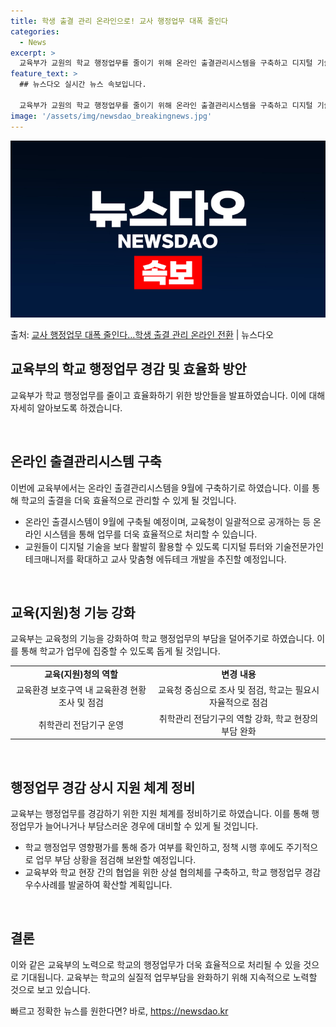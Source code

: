 ```yaml
---
title: 학생 출결 관리 온라인으로! 교사 행정업무 대폭 줄인다
categories:
  - News
excerpt: >
  교육부가 교원의 학교 행정업무를 줄이기 위해 온라인 출결관리시스템을 구축하고 디지털 기술을 업무에 활용할 수…
feature_text: >
  ## 뉴스다오 실시간 뉴스 속보입니다.

  교육부가 교원의 학교 행정업무를 줄이기 위해 온라인 출결관리시스템을 구축하고 디지털 기술을 업무에 활용할 수…
image: '/assets/img/newsdao_breakingnews.jpg'
---
```


![뉴스다오 속보](/assets/img/newsdao_breakingnews.jpg)

<p>출처: <a href="https://newsdao.kr/3887" rel="dofollow">교사 행정업무 대폭 줄인다…학생 출결 관리 온라인 전환</a> | 뉴스다오</p>

<h2 data-ke-size="size26">교육부의 학교 행정업무 경감 및 효율화 방안</h2>
교육부가 학교 행정업무를 줄이고 효율화하기 위한 방안들을 발표하였습니다. 이에 대해 자세히 알아보도록 하겠습니다.

<p data-ke-size="size16">&nbsp;</p>

<h2 data-ke-size="size24">온라인 출결관리시스템 구축</h2>
이번에 교육부에서는 온라인 출결관리시스템을 9월에 구축하기로 하였습니다. 이를 통해 학교의 출결을 더욱 효율적으로 관리할 수 있게 될 것입니다.

<ul>
  <li>온라인 출결시스템이 9월에 구축될 예정이며, 교육청이 일괄적으로 공개하는 등 온라인 시스템을 통해 업무를 더욱 효율적으로 처리할 수 있습니다.</li>
  <li>교원들이 디지털 기술을 보다 활발히 활용할 수 있도록 디지털 튜터와 기술전문가인 테크매니저를 확대하고 교사 맞춤형 에듀테크 개발을 추진할 예정입니다.</li>
</ul>

<p data-ke-size="size16">&nbsp;</p>

<h2 data-ke-size="size24">교육(지원)청 기능 강화</h2>
교육부는 교육청의 기능을 강화하여 학교 행정업무의 부담을 덜어주기로 하였습니다. 이를 통해 학교가 업무에 집중할 수 있도록 돕게 될 것입니다.

<table>
  <tr>
    <td style="text-align: center; height: 17px;"><b>교육(지원)청의 역할</b></td>
    <td style="text-align: center; height: 17px;"><b>변경 내용</b></td>
  </tr>
  <tr>
    <td style="text-align: center; height: 17px;">교육환경 보호구역 내 교육환경 현황 조사 및 점검</td>
    <td style="text-align: center; height: 17px;">교육청 중심으로 조사 및 점검, 학교는 필요시 자율적으로 점검</td>
  </tr>
  <tr>
    <td style="text-align: center; height: 17px;">취학관리 전담기구 운영</td>
    <td style="text-align: center; height: 17px;">취학관리 전담기구의 역할 강화, 학교 현장의 부담 완화</td>
  </tr>
</table>

<p data-ke-size="size16">&nbsp;</p>

<h2 data-ke-size="size24">행정업무 경감 상시 지원 체계 정비</h2>
교육부는 행정업무를 경감하기 위한 지원 체계를 정비하기로 하였습니다. 이를 통해 행정업무가 늘어나거나 부담스러운 경우에 대비할 수 있게 될 것입니다.

<ul>
  <li>학교 행정업무 영향평가를 통해 증가 여부를 확인하고, 정책 시행 후에도 주기적으로 업무 부담 상황을 점검해 보완할 예정입니다.</li>
  <li>교육부와 학교 현장 간의 협업을 위한 상설 협의체를 구축하고, 학교 행정업무 경감 우수사례를 발굴하여 확산할 계획입니다.</li>
</ul>

<p data-ke-size="size16">&nbsp;</p>

<h2 data-ke-size="size24">결론</h2>
이와 같은 교육부의 노력으로 학교의 행정업무가 더욱 효율적으로 처리될 수 있을 것으로 기대됩니다. 교육부는 학교의 실질적 업무부담을 완화하기 위해 지속적으로 노력할 것으로 보고 있습니다. 

빠르고 정확한 뉴스를 원한다면? 바로, <a href="https://newsdao.kr" rel="dofollow">https://newsdao.kr</a>


